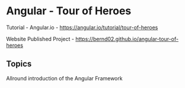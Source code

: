 # Angular - Tour of Heroes

Tutorial - Angular.io - https://angular.io/tutorial/tour-of-heroes

Website Published Project - https://bernd02.github.io/angular-tour-of-heroes

## Topics

Allround introduction of the Angular Framework

